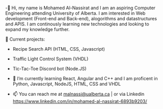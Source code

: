 -👋 Hi, my name is Mohamed Al-Nassirat and I am an aspiring Computer Engineering attending University of Alberta. I am interested in Web development (Front-end and Back-end), alogorithms and datastructures and APIS. I am continously learning new technologies and looking to expand my knowledge further. 

   
🔭 Current projects: 
- Recipe Search API (HTML, CSS, Javascript) 
- Traffic Light Control System (VHDL)
- Tic-Tac-Toe Discord bot (Node.JS)

- 🌱 I’m currently learning React, Angular and C++ and I am proficent in Python, Javascript, NodeJS, HTML, CSS and VHDL


- 📫 You can reach me at malnassi@ualberta.ca | or via Linkedin https://www.linkedin.com/in/mohamed-al-nassirat-6893b9203/

<!---
MohamedAl-Nassirat/MohamedAl-Nassirat is a ✨ special ✨ repository because its `README.md` (this file) appears on your GitHub profile.
You can click the Preview link to take a look at your changes.
--->
